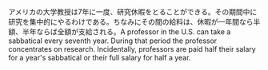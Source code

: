 <tr><td>アメリカの大学教授は7年に一度、研究休暇をとることができる。その期間中に研究を集中的にやるわけである。ちなみにその間の給料は、休暇が一年間なら半額、半年ならば全額が支給される。<td><tr><tr><td>A professor in the U.S. can take a sabbatical every seventh year. During that period the professor concentrates on research. Incidentally, professors are paid half their salary for a year's sabbatical or their full salary for half a year.<td><tr></table>

